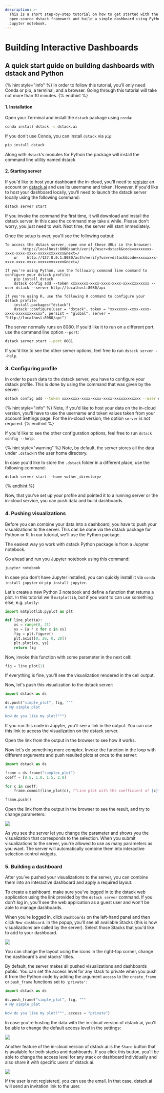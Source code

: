```yaml
---
description: >-
  This is a short step-by-step tutorial on how to get started with the
  open-source dstack framework and build a simple dashboard using Python and a
  Jupyter notebook.
---
```


# Building Interactive Dashboards

## A quick start guide on building dashboards with dstack and Python

{% hint style="info" %}
In order to follow this tutorial, you'll only need Conda or pip, a terminal, and a browser. Going through this tutorial will take not more than 10 minutes.
{% endhint %}

#### 1. Installation

Open your Terminal and install the `dstack` package using `conda`:

```bash
conda install dstack -c dstack.ai
```

If you don't use Conda, you can install `dstack` via `pip`:

```bash
pip install dstack
```

Along with `dstack`'s modules for Python the package will install the command line utility named dstack.

#### 2. Starting server

If you'd like to host your dashboard the in-cloud, you'll need to [register](../in-cloud/cloud-registration.md) an account on [dstack.ai](https://dstack.ai) and use its username and token. However, if you'd like to host your dashboard locally, you'll need to launch the dstack server locally using the following command:

```bash
dstack server start
```

If you invoke the command the first time, it will download and install the dstack server. In this case the command may take a while. Please don't worry, you just need to wait. Next time, the server will start immediately.

Once the setup is over, you'll see the following output:

```text
To access the dstack server, open one of these URLs in the browser:
        http://localhost:8080/auth/verify?user=dstack&code=xxxxxxxx-xxxx-xxxx-xxxx-xxxxxxxxxxxx&next=/
    or    http://127.0.0.1:8080/auth/verify?user=dstack&code=xxxxxxxx-xxxx-xxxx-xxxx-xxxxxxxxxxxx&next=/

If you're using Python, use the following command line command to configure your dstack profile:
    pip install dstack
    dstack config add --token xxxxxxxx-xxxx-xxxx-xxxx-xxxxxxxxxxxx --user dstack --server http://localhost:8080/api

If you're using R, use the following R command to configure your dstack profile:
    install.packages("dstack")
    dstack::configure(user = "dstack", token = "xxxxxxxx-xxxx-xxxx-xxxx-xxxxxxxxxxxx", persist = "global", server = "http://localhost:8080/api")
```

The server normally runs on 8080. If you'd like it to run on a different port, use the command line option `--port`:

```bash
dstack server start --port 8081
```

If you'd like to see the other server options, feel free to run `dstack server --help`.

### 3. Configuring profile

In order to push data to the dstack server, you have to configure your dstack profile. This is done by using the command that was given by the server:

```bash
dstack config add --token xxxxxxxx-xxxx-xxxx-xxxx-xxxxxxxxxxxx --user dstack --server http://localhost:8080/api
```

{% hint style="info" %}
Note, if you'd like to host your data on the in-cloud version, you'll have to use the username and token values taken from your account Settings page. For the in-cloud version, the option `server` is not required.
{% endhint %}

If you'd like to see the other configuration options, feel free to run `dstack config --help`.

{% hint style="warning" %}
Note, by default, the server stores all the data under `.dstack`in the user home directory.

In case you'd like to store the `.dstack` folder in a different place, use the following command:

```text
dstack server start --home <other_directory>
```
{% endhint %}

Now, that you've set up your profile and pointed it to a running server or the in-cloud service, you can push data and build dashboards.

### 4. Pushing visualizations

Before you can combine your data into a dashboard, you have to push your visualizations to the server. This can be done via the dstack package for Python or R. In our tutorial, we'll use the Python package.

The easiest way yo work with dstack Python package is from a Jupyter notebook.

Go ahead and run you Jupyter notebook using this command:

```bash
jupyter notebook
```

In case you don't have Jupyter installed, you can quickly install it via `conda install jupyter` or `pip install jupyter`.

Let's create a new Python 3 notebook and define a function that returns a plot. In this tutorial we'll `matplotlib`, but if you want to can use something else, e.g. `plotly:`

```python
import matplotlib.pyplot as plt

def line_plot(a):
    xs = range(0, 21)
    ys = [a * x for x in xs]
    fig = plt.figure()
    plt.axis([0, 20, 0, 20])
    plt.plot(xs, ys)
    return fig
```

Now, invoke this function with some parameter in the next cell:

```python
fig = line_plot(1)
```

If everything is fine, you'll see the visualization rendered in the cell output.

Now, let's push this visualization to the dstack server:

```python
import dstack as ds

ds.push("simple_plot", fig, """
# My simple plot

How do you like my plot?""")
```

If you run this code in Jupyter, you'll see a link in the output. You can use this link to access the visualization on the dstack server.

Open the link from the output in the browser to see how it works.

Now let's do something more complex. Invoke the function in the loop with different arguments and push resulted plots at once to the server:

```python
import dstack as ds

frame = ds.frame("complex_plot")
coeff = [0.5, 1.0, 1.5, 2.0]

for c in coeff:
    frame.commit(line_plot(c), f"Line plot with the coefficient of {c}", {"Coefficient": c})

frame.push()
```

Open the link from the output in the browser to see the result, and try to change parameters:

![](../.gitbook/assets/screenshot-2020-07-14-at-10.59.58.png)

As you see the server let you change the parameter and shows you the visualization that corresponds to the selection. When you submit visualizations to the server, you're allowed to use as many parameters as you want. The server will automatically combine them into interactive selection control widgets.

### 5. Building a dashboard

After you've pushed your visualizations to the server, you can combine them into an interactive dashboard and apply a required layout.

To create a dashboard, make sure you've logged in to the dstack web application using the link provided by the `dstack server` command. If you don't log in, you'll see the web application as a guest user and won't be able to manage dashboards.

When you're logged in, click `Dashboards` on the left-hand panel and then click `New dashboard`. In the popup, you'll see all available Stacks \(this is how visualizations are called by the server\). Select those Stacks that you'd like to add to your dashboard.

![](../.gitbook/assets/screenshot-2020-07-14-at-10.59.42.png)

You can change the layout using the icons in the right-top corner, change the dashboard's and stacks' titles.

By default, the server makes all pushed visualizations and dashboards public. You can set the access level for any stack to private when you push it from the Python code by adding the argument `access` to the `create_frame` or `push_frame` functions set to `'private'`:

```python
import dstack as ds

ds.push_frame("simple_plot", fig, """
# My simple plot

How do you like my plot?""", access = "private")
```

In case you're hosting the data with the in-cloud version of dstack.ai, you'll be able to change the default access level in the settings:

![](../.gitbook/assets/screenshot-2020-07-14-at-11.15.10.png)

Another feature of the in-cloud version of dstack.ai is the `Share` button that is available for both stacks and dashboards. If you click this button, you'll be able to change the access level for any stack or dashboard individually and also share it with specific users of dstack.ai.

![](../.gitbook/assets/screenshot-2020-07-14-at-11.09.50.png)

If the user is not registered, you can use the email. In that case, dstack.ai will send an invitation link to the user.

